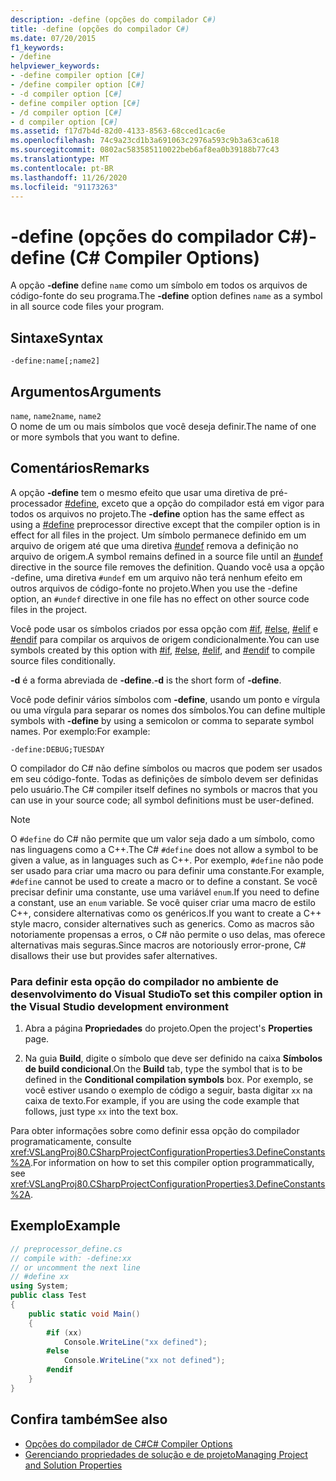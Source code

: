 ```yaml
---
description: -define (opções do compilador C#)
title: -define (opções do compilador C#)
ms.date: 07/20/2015
f1_keywords:
- /define
helpviewer_keywords:
- -define compiler option [C#]
- /define compiler option [C#]
- -d compiler option [C#]
- define compiler option [C#]
- /d compiler option [C#]
- d compiler option [C#]
ms.assetid: f17d7b4d-82d0-4133-8563-68cced1cac6e
ms.openlocfilehash: 74c9a23cd1b3a691063c2976a593c9b3a63ca618
ms.sourcegitcommit: 0802ac583585110022beb6af8ea0b39188b77c43
ms.translationtype: MT
ms.contentlocale: pt-BR
ms.lasthandoff: 11/26/2020
ms.locfileid: "91173263"
---
```

# <a name="-define-c-compiler-options"></a><span data-ttu-id="972d6-103">-define (opções do compilador C#)</span><span class="sxs-lookup"><span data-stu-id="972d6-103">-define (C# Compiler Options)</span></span>

<span data-ttu-id="972d6-104">A opção **-define** define `name` como um símbolo em todos os arquivos de código-fonte do seu programa.</span><span class="sxs-lookup"><span data-stu-id="972d6-104">The **-define** option defines `name` as a symbol in all source code files your program.</span></span>  
  
## <a name="syntax"></a><span data-ttu-id="972d6-105">Sintaxe</span><span class="sxs-lookup"><span data-stu-id="972d6-105">Syntax</span></span>  
  
```console  
-define:name[;name2]  
```  
  
## <a name="arguments"></a><span data-ttu-id="972d6-106">Argumentos</span><span class="sxs-lookup"><span data-stu-id="972d6-106">Arguments</span></span>  

 <span data-ttu-id="972d6-107">`name`, `name2`</span><span class="sxs-lookup"><span data-stu-id="972d6-107">`name`, `name2`</span></span>  
 <span data-ttu-id="972d6-108">O nome de um ou mais símbolos que você deseja definir.</span><span class="sxs-lookup"><span data-stu-id="972d6-108">The name of one or more symbols that you want to define.</span></span>  
  
## <a name="remarks"></a><span data-ttu-id="972d6-109">Comentários</span><span class="sxs-lookup"><span data-stu-id="972d6-109">Remarks</span></span>  

 <span data-ttu-id="972d6-110">A opção **-define** tem o mesmo efeito que usar uma diretiva de pré-processador [#define](../preprocessor-directives/preprocessor-define.md), exceto que a opção do compilador está em vigor para todos os arquivos no projeto.</span><span class="sxs-lookup"><span data-stu-id="972d6-110">The **-define** option has the same effect as using a [#define](../preprocessor-directives/preprocessor-define.md) preprocessor directive except that the compiler option is in effect for all files in the project.</span></span> <span data-ttu-id="972d6-111">Um símbolo permanece definido em um arquivo de origem até que uma diretiva [#undef](../preprocessor-directives/preprocessor-undef.md) remova a definição no arquivo de origem.</span><span class="sxs-lookup"><span data-stu-id="972d6-111">A symbol remains defined in a source file until an [#undef](../preprocessor-directives/preprocessor-undef.md) directive in the source file removes the definition.</span></span> <span data-ttu-id="972d6-112">Quando você usa a opção -define, uma diretiva `#undef` em um arquivo não terá nenhum efeito em outros arquivos de código-fonte no projeto.</span><span class="sxs-lookup"><span data-stu-id="972d6-112">When you use the -define option, an `#undef` directive in one file has no effect on other source code files in the project.</span></span>  
  
 <span data-ttu-id="972d6-113">Você pode usar os símbolos criados por essa opção com [#if](../preprocessor-directives/preprocessor-if.md), [#else](../preprocessor-directives/preprocessor-else.md), [#elif](../preprocessor-directives/preprocessor-elif.md) e [#endif](../preprocessor-directives/preprocessor-endif.md) para compilar os arquivos de origem condicionalmente.</span><span class="sxs-lookup"><span data-stu-id="972d6-113">You can use symbols created by this option with [#if](../preprocessor-directives/preprocessor-if.md), [#else](../preprocessor-directives/preprocessor-else.md), [#elif](../preprocessor-directives/preprocessor-elif.md), and [#endif](../preprocessor-directives/preprocessor-endif.md) to compile source files conditionally.</span></span>  
  
 <span data-ttu-id="972d6-114">**-d** é a forma abreviada de **-define**.</span><span class="sxs-lookup"><span data-stu-id="972d6-114">**-d** is the short form of **-define**.</span></span>  
  
 <span data-ttu-id="972d6-115">Você pode definir vários símbolos com **-define**, usando um ponto e vírgula ou uma vírgula para separar os nomes dos símbolos.</span><span class="sxs-lookup"><span data-stu-id="972d6-115">You can define multiple symbols with **-define** by using a semicolon or comma to separate symbol names.</span></span> <span data-ttu-id="972d6-116">Por exemplo:</span><span class="sxs-lookup"><span data-stu-id="972d6-116">For example:</span></span>  
  
```console  
-define:DEBUG;TUESDAY  
```  
  
 <span data-ttu-id="972d6-117">O compilador do C# não define símbolos ou macros que podem ser usados em seu código-fonte. Todas as definições de símbolo devem ser definidas pelo usuário.</span><span class="sxs-lookup"><span data-stu-id="972d6-117">The C# compiler itself defines no symbols or macros that you can use in your source code; all symbol definitions must be user-defined.</span></span>  
  
> [!NOTE]
> <span data-ttu-id="972d6-118">O `#define` do C# não permite que um valor seja dado a um símbolo, como nas linguagens como a C++.</span><span class="sxs-lookup"><span data-stu-id="972d6-118">The C# `#define` does not allow a symbol to be given a value, as in languages such as C++.</span></span> <span data-ttu-id="972d6-119">Por exemplo, `#define` não pode ser usado para criar uma macro ou para definir uma constante.</span><span class="sxs-lookup"><span data-stu-id="972d6-119">For example, `#define` cannot be used to create a macro or to define a constant.</span></span> <span data-ttu-id="972d6-120">Se você precisar definir uma constante, use uma variável `enum`.</span><span class="sxs-lookup"><span data-stu-id="972d6-120">If you need to define a constant, use an `enum` variable.</span></span> <span data-ttu-id="972d6-121">Se você quiser criar uma macro de estilo C++, considere alternativas como os genéricos.</span><span class="sxs-lookup"><span data-stu-id="972d6-121">If you want to create a C++ style macro, consider alternatives such as generics.</span></span> <span data-ttu-id="972d6-122">Como as macros são notoriamente propensas a erros, o C# não permite o uso delas, mas oferece alternativas mais seguras.</span><span class="sxs-lookup"><span data-stu-id="972d6-122">Since macros are notoriously error-prone, C# disallows their use but provides safer alternatives.</span></span>  
  
### <a name="to-set-this-compiler-option-in-the-visual-studio-development-environment"></a><span data-ttu-id="972d6-123">Para definir esta opção do compilador no ambiente de desenvolvimento do Visual Studio</span><span class="sxs-lookup"><span data-stu-id="972d6-123">To set this compiler option in the Visual Studio development environment</span></span>  
  
1. <span data-ttu-id="972d6-124">Abra a página **Propriedades** do projeto.</span><span class="sxs-lookup"><span data-stu-id="972d6-124">Open the project's **Properties** page.</span></span>  
  
2. <span data-ttu-id="972d6-125">Na guia **Build**, digite o símbolo que deve ser definido na caixa **Símbolos de build condicional**.</span><span class="sxs-lookup"><span data-stu-id="972d6-125">On the **Build** tab, type the symbol that is to be defined in the **Conditional compilation symbols** box.</span></span> <span data-ttu-id="972d6-126">Por exemplo, se você estiver usando o exemplo de código a seguir, basta digitar `xx` na caixa de texto.</span><span class="sxs-lookup"><span data-stu-id="972d6-126">For example, if you are using the code example that follows, just type `xx` into the text box.</span></span>  
  
 <span data-ttu-id="972d6-127">Para obter informações sobre como definir essa opção do compilador programaticamente, consulte <xref:VSLangProj80.CSharpProjectConfigurationProperties3.DefineConstants%2A>.</span><span class="sxs-lookup"><span data-stu-id="972d6-127">For information on how to set this compiler option programmatically, see <xref:VSLangProj80.CSharpProjectConfigurationProperties3.DefineConstants%2A>.</span></span>  
  
## <a name="example"></a><span data-ttu-id="972d6-128">Exemplo</span><span class="sxs-lookup"><span data-stu-id="972d6-128">Example</span></span>  
  
```csharp  
// preprocessor_define.cs  
// compile with: -define:xx  
// or uncomment the next line  
// #define xx  
using System;  
public class Test
{  
    public static void Main()
    {  
        #if (xx)
            Console.WriteLine("xx defined");  
        #else  
            Console.WriteLine("xx not defined");  
        #endif  
    }  
}  
```  
  
## <a name="see-also"></a><span data-ttu-id="972d6-129">Confira também</span><span class="sxs-lookup"><span data-stu-id="972d6-129">See also</span></span>

- [<span data-ttu-id="972d6-130">Opções do compilador de C#</span><span class="sxs-lookup"><span data-stu-id="972d6-130">C# Compiler Options</span></span>](./index.md)
- [<span data-ttu-id="972d6-131">Gerenciando propriedades de solução e de projeto</span><span class="sxs-lookup"><span data-stu-id="972d6-131">Managing Project and Solution Properties</span></span>](/visualstudio/ide/managing-project-and-solution-properties)
